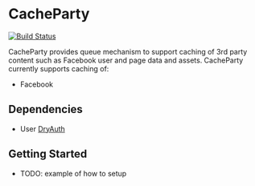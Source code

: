 # CacheParty

[![Build Status](https://semaphoreapp.com/api/v1/projects/7c89e140-a3cf-4287-a765-3cd8f29288e0/131014/shields_badge.png)](https://semaphoreapp.com/api/v1/projects/7c89e140-a3cf-4287-a765-3cd8f29288e0/131014/shields_badge.png)

CacheParty provides queue mechanism to support caching of 3rd party content such as Facebook user and page data and assets.
CacheParty currently supports caching of:

* Facebook

## Dependencies

* User [DryAuth](https://github.com/rjayroach/dry-auth)


## Getting Started

* TODO: example of how to setup


